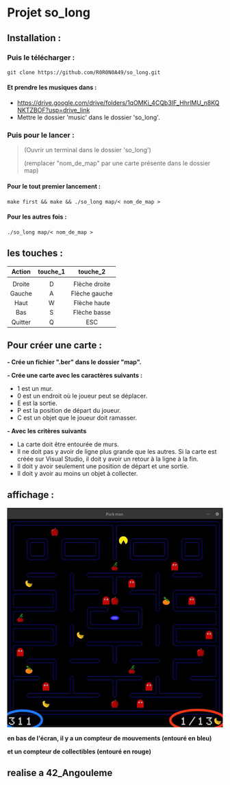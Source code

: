 # Projet so_long



## Installation :
   ### Puis le télécharger :

	git clone https://github.com/R0R0N0A49/so_long.git
   #### Et prendre les musiques dans :
 
   - https://drive.google.com/drive/folders/1qOMKi_4CQb3IF_HhrlMU_n8KQNKTZBOF?usp=drive_link
   - Mettre le dossier 'music' dans le dossier 'so_long'.

   ### Puis pour le lancer :

   > (Ouvrir un terminal dans le dossier 'so_long')
> 
   > (remplacer "nom_de_map" par une carte présente dans le dossier map)


   #### Pour le tout premier lancement :

 
	make first && make && ./so_long map/< nom_de_map >


   #### Pour les autres fois :


	./so_long map/< nom_de_map >

## les touches :

| Action  | touche_1 | touche_2       |
| :-----: |:--------:| :-------------:|
|         |          |                |
| Droite  |   D      |  Flèche droite |
| Gauche  |   A      |  Flèche gauche |
| Haut    |   W      |  Flèche haute  |
| Bas     |   S      |  Flèche basse  |
| Quitter |   Q      |  ESC           |

## Pour créer une carte :


**- Crée un fichier ".ber" dans le dossier "map".**

**- Crée une carte avec les caractères suivants :**
 
   - 1 est un mur.
   - 0 est un endroit où le joueur peut se déplacer.
   - E est la sortie.
   - P est la position de départ du joueur.
   - C est un objet que le joueur doit ramasser.

**- Avec les critères suivants**
 
   - La carte doit être entourée de murs.
   - Il ne doit pas y avoir de ligne plus grande que les autres. Si la carte est créée sur Visual Studio, il doit y avoir un retour à la ligne à la fin.
   - Il doit y avoir seulement une position de départ et une sortie.
   - Il doit y avoir au moins un objet à collecter.

## affichage :

![img](/asset/img_Readme.jpg)

**en bas de l'écran, il y a un compteur de mouvements (entouré en bleu)**

**et un compteur de collectibles (entouré en rouge)**

## realise a 42_Angouleme
